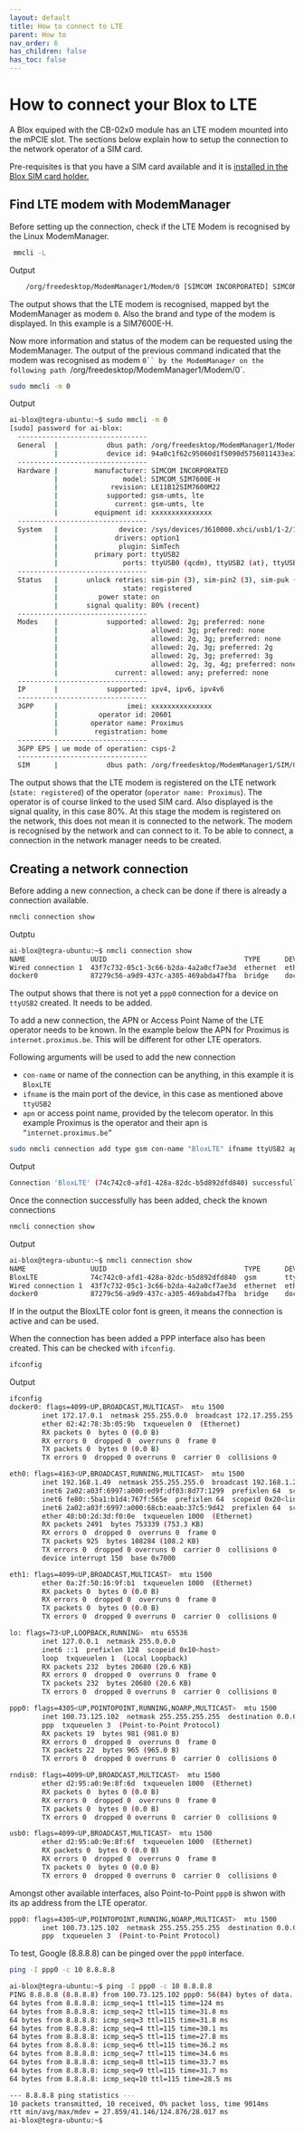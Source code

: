```yaml
---
layout: default
title: How to connect to LTE
parent: How to
nav_order: 6
has_children: false
has_toc: false
---
```


# How to connect your Blox to LTE

A Blox equiped with the CB-02x0 module has an LTE modem mounted into the mPCIE slot. The sections below explain how to setup the connection to the network operator of a SIM card. 


Pre-requisites is that you have a SIM card available and it is [installed in the Blox SIM card holder.](pages\how-to\how-to-1.md)

## Find LTE modem with ModemManager

Before setting up the connection, check if the LTE Modem is recognised by the Linux ModemManager. 

```bash
 mmcli -L
```
Output
```bash
    /org/freedesktop/ModemManager1/Modem/0 [SIMCOM INCORPORATED] SIMCOM_SIM7600E-H
```
The output shows that the LTE modem is recognised, mapped byt the ModemManager as modem `0`. Also the brand and type of the modem is displayed. In this example is a SIM7600E-H. 

Now more information and status of the modem can be requested using the ModemManager. The output of the previous command indicated that the modem was recognised as modem `0`` by the ModemManager on the following path `/org/freedesktop/ModemManager1/Modem/0`. 

```bash
sudo mmcli -m 0
```
Output
```bash
ai-blox@tegra-ubuntu:~$ sudo mmcli -m 0
[sudo] password for ai-blox:
  --------------------------------
  General  |            dbus path: /org/freedesktop/ModemManager1/Modem/0
           |            device id: 94a0c1f62c95060d1f5090d5756011433ea3c26d
  --------------------------------
  Hardware |         manufacturer: SIMCOM INCORPORATED
           |                model: SIMCOM_SIM7600E-H
           |             revision: LE11B12SIM7600M22
           |            supported: gsm-umts, lte
           |              current: gsm-umts, lte
           |         equipment id: xxxxxxxxxxxxxxx
  --------------------------------
  System   |               device: /sys/devices/3610000.xhci/usb1/1-2/1-2.2
           |              drivers: option1
           |               plugin: SimTech
           |         primary port: ttyUSB2
           |                ports: ttyUSB0 (qcdm), ttyUSB2 (at), ttyUSB3 (at)
  --------------------------------
  Status   |       unlock retries: sim-pin (3), sim-pin2 (3), sim-puk (10), sim-puk2 (10)
           |                state: registered
           |          power state: on
           |       signal quality: 80% (recent)
  --------------------------------
  Modes    |            supported: allowed: 2g; preferred: none
           |                       allowed: 3g; preferred: none
           |                       allowed: 2g, 3g; preferred: none
           |                       allowed: 2g, 3g; preferred: 2g
           |                       allowed: 2g, 3g; preferred: 3g
           |                       allowed: 2g, 3g, 4g; preferred: none
           |              current: allowed: any; preferred: none
  --------------------------------
  IP       |            supported: ipv4, ipv6, ipv4v6
  --------------------------------
  3GPP     |                 imei: xxxxxxxxxxxxxxx
           |          operator id: 20601
           |        operator name: Proximus
           |         registration: home
  --------------------------------
  3GPP EPS | ue mode of operation: csps-2
  --------------------------------
  SIM      |            dbus path: /org/freedesktop/ModemManager1/SIM/0
```
The output shows that the LTE modem is registered on the LTE network (`state: registered`) of the operator (`operator name: Proximus`). The operator is of course linked to the used SIM card. Also displayed is the signal quality, in this case 80%. 
At this stage the modem is registered on the network, this does not mean it is connected to the network. The modem is recognised by the network and can connect to it. To be able to connect, a connection in the network manager needs to be created.

## Creating a network connection

Before adding a new connection, a check can be done if there is already a connection available. 

```bash
nmcli connection show
```
Outptu
```bash
ai-blox@tegra-ubuntu:~$ nmcli connection show
NAME                UUID                                  TYPE      DEVICE
Wired connection 1  43f7c732-05c1-3c66-b2da-4a2a0cf7ae3d  ethernet  eth0
docker0             87279c56-a9d9-437c-a305-469abda47fba  bridge    docker0
```
The output shows that there is not yet a `ppp0` connection for a device on `ttyUSB2` created. It needs to be added. 

To add a new connection, the APN or Access Point Name of the LTE operator needs to be known. In the example below the APN for Proximus is `internet.proximus.be`. This will be different for other LTE operators. 

Following arguments will be used to add the new connection

- `con-name` or name of the connection can be anything, in this example it is `BloxLTE`
- `ifname` is the main port of the device, in this case as mentioned above `ttyUSB2`
- `apn` or access point name, provided by the telecom operator. In this example Proximus is the operator and their apn is `“internet.proximus.be”`


```bash
sudo nmcli connection add type gsm con-name "BloxLTE" ifname ttyUSB2 apn "internet.proximus.be"
```
Output
```bash
Connection 'BloxLTE' (74c742c0-afd1-428a-82dc-b5d892dfd840) successfully added.
```

Once the connection successfully has been added, check the known connections

```bash
nmcli connection show
```
Output
```bash
ai-blox@tegra-ubuntu:~$ nmcli connection show
NAME                UUID                                  TYPE      DEVICE
BloxLTE             74c742c0-afd1-428a-82dc-b5d892dfd840  gsm       ttyUSB2
Wired connection 1  43f7c732-05c1-3c66-b2da-4a2a0cf7ae3d  ethernet  eth0
docker0             87279c56-a9d9-437c-a305-469abda47fba  bridge    docker0
```
If in the output the BloxLTE color font is green, it means the connection is active and can be used. 

When the connection has been added a PPP interface also has been created. This can be checked with `ifconfig`.


```bash
ifconfig
```
Output
```bash
ifconfig
docker0: flags=4099<UP,BROADCAST,MULTICAST>  mtu 1500
        inet 172.17.0.1  netmask 255.255.0.0  broadcast 172.17.255.255
        ether 02:42:78:3b:05:9b  txqueuelen 0  (Ethernet)
        RX packets 0  bytes 0 (0.0 B)
        RX errors 0  dropped 0  overruns 0  frame 0
        TX packets 0  bytes 0 (0.0 B)
        TX errors 0  dropped 0 overruns 0  carrier 0  collisions 0

eth0: flags=4163<UP,BROADCAST,RUNNING,MULTICAST>  mtu 1500
        inet 192.168.1.49  netmask 255.255.255.0  broadcast 192.168.1.255
        inet6 2a02:a03f:6997:a000:ed9f:df03:8d77:1299  prefixlen 64  scopeid 0x0<global>
        inet6 fe80::5ba1:b1d4:767f:565e  prefixlen 64  scopeid 0x20<link>
        inet6 2a02:a03f:6997:a000:68cb:eaab:37c5:9d42  prefixlen 64  scopeid 0x0<global>
        ether 48:b0:2d:3d:f0:0e  txqueuelen 1000  (Ethernet)
        RX packets 2491  bytes 753339 (753.3 KB)
        RX errors 0  dropped 0  overruns 0  frame 0
        TX packets 925  bytes 108284 (108.2 KB)
        TX errors 0  dropped 0 overruns 0  carrier 0  collisions 0
        device interrupt 150  base 0x7000

eth1: flags=4099<UP,BROADCAST,MULTICAST>  mtu 1500
        ether 0a:2f:50:16:9f:b1  txqueuelen 1000  (Ethernet)
        RX packets 0  bytes 0 (0.0 B)
        RX errors 0  dropped 0  overruns 0  frame 0
        TX packets 0  bytes 0 (0.0 B)
        TX errors 0  dropped 0 overruns 0  carrier 0  collisions 0

lo: flags=73<UP,LOOPBACK,RUNNING>  mtu 65536
        inet 127.0.0.1  netmask 255.0.0.0
        inet6 ::1  prefixlen 128  scopeid 0x10<host>
        loop  txqueuelen 1  (Local Loopback)
        RX packets 232  bytes 20680 (20.6 KB)
        RX errors 0  dropped 0  overruns 0  frame 0
        TX packets 232  bytes 20680 (20.6 KB)
        TX errors 0  dropped 0 overruns 0  carrier 0  collisions 0

ppp0: flags=4305<UP,POINTOPOINT,RUNNING,NOARP,MULTICAST>  mtu 1500
        inet 100.73.125.102  netmask 255.255.255.255  destination 0.0.0.0
        ppp  txqueuelen 3  (Point-to-Point Protocol)
        RX packets 19  bytes 981 (981.0 B)
        RX errors 0  dropped 0  overruns 0  frame 0
        TX packets 22  bytes 965 (965.0 B)
        TX errors 0  dropped 0 overruns 0  carrier 0  collisions 0

rndis0: flags=4099<UP,BROADCAST,MULTICAST>  mtu 1500
        ether d2:95:a0:9e:8f:6d  txqueuelen 1000  (Ethernet)
        RX packets 0  bytes 0 (0.0 B)
        RX errors 0  dropped 0  overruns 0  frame 0
        TX packets 0  bytes 0 (0.0 B)
        TX errors 0  dropped 0 overruns 0  carrier 0  collisions 0

usb0: flags=4099<UP,BROADCAST,MULTICAST>  mtu 1500
        ether d2:95:a0:9e:8f:6f  txqueuelen 1000  (Ethernet)
        RX packets 0  bytes 0 (0.0 B)
        RX errors 0  dropped 0  overruns 0  frame 0
        TX packets 0  bytes 0 (0.0 B)
        TX errors 0  dropped 0 overruns 0  carrier 0  collisions 0

```
Amongst other available interfaces, also Point-to-Point `ppp0` is shwon with its ap address from the LTE operator. 

```bash
ppp0: flags=4305<UP,POINTOPOINT,RUNNING,NOARP,MULTICAST>  mtu 1500
        inet 100.73.125.102  netmask 255.255.255.255  destination 0.0.0.0
        ppp  txqueuelen 3  (Point-to-Point Protocol)
```

To test, Google (8.8.8.8) can be pinged over the `ppp0` interface.

```bash
ping -I ppp0 -c 10 8.8.8.8
```

```bash
ai-blox@tegra-ubuntu:~$ ping -I ppp0 -c 10 8.8.8.8
PING 8.8.8.8 (8.8.8.8) from 100.73.125.102 ppp0: 56(84) bytes of data.
64 bytes from 8.8.8.8: icmp_seq=1 ttl=115 time=124 ms
64 bytes from 8.8.8.8: icmp_seq=2 ttl=115 time=31.8 ms
64 bytes from 8.8.8.8: icmp_seq=3 ttl=115 time=31.8 ms
64 bytes from 8.8.8.8: icmp_seq=4 ttl=115 time=30.1 ms
64 bytes from 8.8.8.8: icmp_seq=5 ttl=115 time=27.8 ms
64 bytes from 8.8.8.8: icmp_seq=6 ttl=115 time=36.2 ms
64 bytes from 8.8.8.8: icmp_seq=7 ttl=115 time=34.6 ms
64 bytes from 8.8.8.8: icmp_seq=8 ttl=115 time=33.7 ms
64 bytes from 8.8.8.8: icmp_seq=9 ttl=115 time=31.7 ms
64 bytes from 8.8.8.8: icmp_seq=10 ttl=115 time=28.5 ms

--- 8.8.8.8 ping statistics ---
10 packets transmitted, 10 received, 0% packet loss, time 9014ms
rtt min/avg/max/mdev = 27.859/41.146/124.876/28.017 ms
ai-blox@tegra-ubuntu:~$
```
